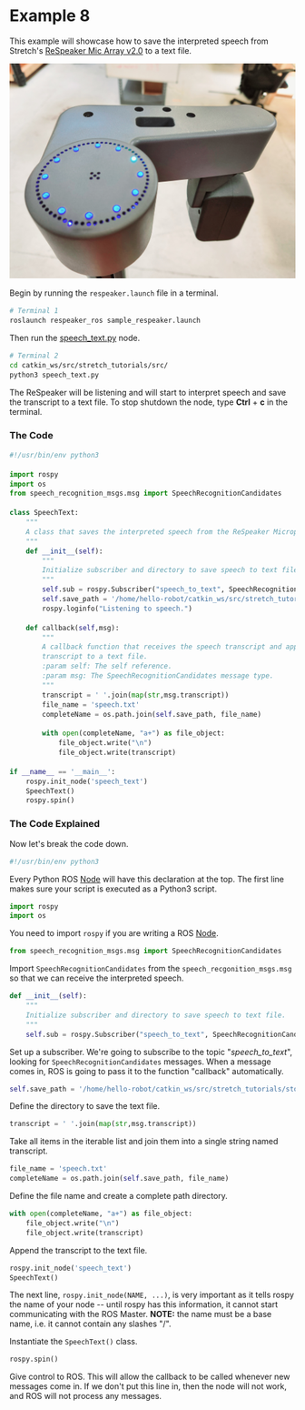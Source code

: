 # Example 8

This example will showcase how to save the interpreted speech from Stretch's [ReSpeaker Mic Array v2.0](https://wiki.seeedstudio.com/ReSpeaker_Mic_Array_v2.0/) to a text file.

<p align="center">
  <img src="images/respeaker.jpg"/>
</p>

Begin by running the `respeaker.launch` file in a terminal.
```bash
# Terminal 1
roslaunch respeaker_ros sample_respeaker.launch
```
Then run the [speech_text.py](https://github.com/hello-robot/stretch_tutorials/blob/noetic/src/speech_text.py) node.

```bash
# Terminal 2
cd catkin_ws/src/stretch_tutorials/src/
python3 speech_text.py
```
The ReSpeaker will be listening and will start to interpret speech and save the transcript to a text file.  To stop shutdown the node, type **Ctrl** + **c** in the terminal.

### The Code
```python
#!/usr/bin/env python3

import rospy
import os
from speech_recognition_msgs.msg import SpeechRecognitionCandidates

class SpeechText:
    """
    A class that saves the interpreted speech from the ReSpeaker Microphone Array to a text file.
    """
    def __init__(self):
        """
        Initialize subscriber and directory to save speech to text file.
        """
        self.sub = rospy.Subscriber("speech_to_text", SpeechRecognitionCandidates, self.callback)
        self.save_path = '/home/hello-robot/catkin_ws/src/stretch_tutorials/stored_data'
        rospy.loginfo("Listening to speech.")

    def callback(self,msg):
        """
        A callback function that receives the speech transcript and appends the
        transcript to a text file.
        :param self: The self reference.
        :param msg: The SpeechRecognitionCandidates message type.
        """
        transcript = ' '.join(map(str,msg.transcript))
        file_name = 'speech.txt'
        completeName = os.path.join(self.save_path, file_name)

        with open(completeName, "a+") as file_object:
            file_object.write("\n")
            file_object.write(transcript)

if __name__ == '__main__':
    rospy.init_node('speech_text')
    SpeechText()
    rospy.spin()
```

### The Code Explained
Now let's break the code down.

```python
#!/usr/bin/env python3
```
Every Python ROS [Node](http://wiki.ros.org/Nodes) will have this declaration at the top. The first line makes sure your script is executed as a Python3 script.

```python
import rospy
import os
```
You need to import `rospy` if you are writing a ROS [Node](http://wiki.ros.org/Nodes).

```python
from speech_recognition_msgs.msg import SpeechRecognitionCandidates
```
Import `SpeechRecognitionCandidates` from the `speech_recgonition_msgs.msg` so that we can receive the interpreted speech.

```python
def __init__(self):
    """
    Initialize subscriber and directory to save speech to text file.
    """
    self.sub = rospy.Subscriber("speech_to_text", SpeechRecognitionCandidates, self.callback)
```
Set up a subscriber.  We're going to subscribe to the topic "*speech_to_text*", looking for `SpeechRecognitionCandidates` messages. When a message comes in, ROS is going to pass it to the function "callback" automatically.

```python
self.save_path = '/home/hello-robot/catkin_ws/src/stretch_tutorials/stored_data
```
Define the directory to save the text file.

```python
transcript = ' '.join(map(str,msg.transcript))
```
Take all items in the iterable list and join them into a single string named transcript.

```python
file_name = 'speech.txt'
completeName = os.path.join(self.save_path, file_name)
```
Define the file name and create a complete path directory.

```python
with open(completeName, "a+") as file_object:
    file_object.write("\n")
    file_object.write(transcript)
```
Append the transcript to the text file.

```python
rospy.init_node('speech_text')
SpeechText()

```
The next line, `rospy.init_node(NAME, ...)`, is very important as it tells rospy the name of your node -- until rospy has this information, it cannot start communicating with the ROS Master. **NOTE:** the name must be a base name, i.e. it cannot contain any slashes "/".

Instantiate the `SpeechText()` class.

```python
rospy.spin()
```
Give control to ROS.  This will allow the callback to be called whenever new
messages come in.  If we don't put this line in, then the node will not work,
and ROS will not process any messages.